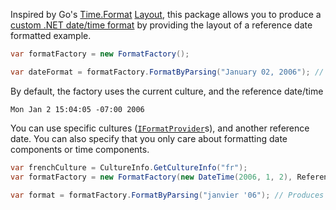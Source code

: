 Inspired by Go's [Time.Format](https://pkg.go.dev/time#Time.Format) [Layout](https://pkg.go.dev/time#Layout), this package allows you to produce a [custom .NET date/time format](https://docs.microsoft.com/en-us/dotnet/standard/base-types/custom-date-and-time-format-strings) by providing the layout of a reference date formatted example.

```c#
var formatFactory = new FormatFactory();

var dateFormat = formatFactory.FormatByParsing("January 02, 2006"); // Produces "MMMM dd, yyyy"
```

By default, the factory uses the current culture, and the reference date/time

```
Mon Jan 2 15:04:05 -07:00 2006
```

You can use specific cultures ([`IFormatProvider`](https://docs.microsoft.com/en-us/dotnet/api/system.iformatprovider?view=net-5.0)s), and another reference date. You can also specify that you only care about formatting date components or time components.

```c#
var frenchCulture = CultureInfo.GetCultureInfo("fr");
var formatFactory = new FormatFactory(new DateTime(2006, 1, 2), ReferenceKind.DateOnly, frenchCulture);

var format = formatFactory.FormatByParsing("janvier '06"); // Produces "MMMM 'yy"
```
